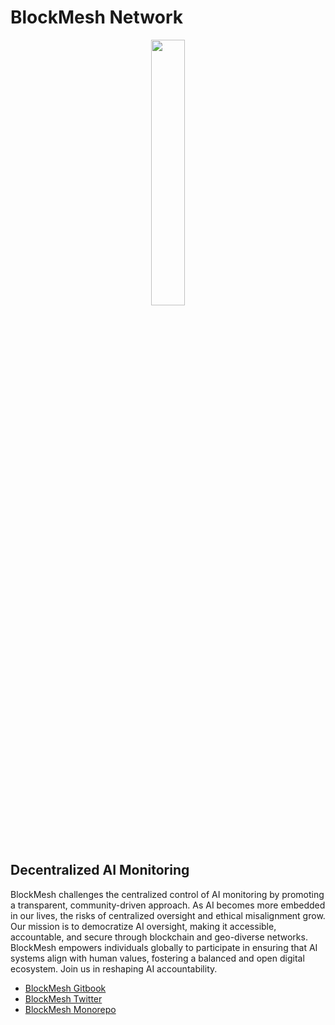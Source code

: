 # BlockMesh Network

<p align="center" width="100%">
    <img width="33%" src="https://imagedelivery.net/3RKw_J_fJQ_4KpJP3_YgXA/3ef1afb4-e176-4423-7bd3-3eed38102b00/public"> 
</p>

## Decentralized AI Monitoring 
BlockMesh challenges the centralized control of AI monitoring by promoting a transparent, community-driven approach. As AI becomes more embedded in our lives, the risks of centralized oversight and ethical misalignment grow. Our mission is to democratize AI oversight, making it accessible, accountable, and secure through blockchain and geo-diverse networks. BlockMesh empowers individuals globally to participate in ensuring that AI systems align with human values, fostering a balanced and open digital ecosystem. Join us in reshaping AI accountability.

* [BlockMesh Gitbook](https://block-mesh.gitbook.io/block-mesh/)
* [BlockMesh Twitter](https://twitter.com/blockmesh_xyz)
* [BlockMesh Monorepo](https://github.com/block-mesh/block-mesh-monorepo)
